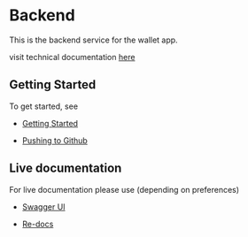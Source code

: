# Backend

This is the backend service for the wallet app.

visit technical documentation [here](https://venture-capitech.github.io/backend)


## Getting Started

To get started, see

- [Getting Started](scripts/getting-started.md)

- [Pushing to Github](scripts/pushing-to-github.md)


## Live documentation

For live documentation please use (depending on preferences)

- [Swagger UI](http://127.0.0.1:8000/docs)

- [Re-docs](http://127.0.0.1:8000/redoc)

